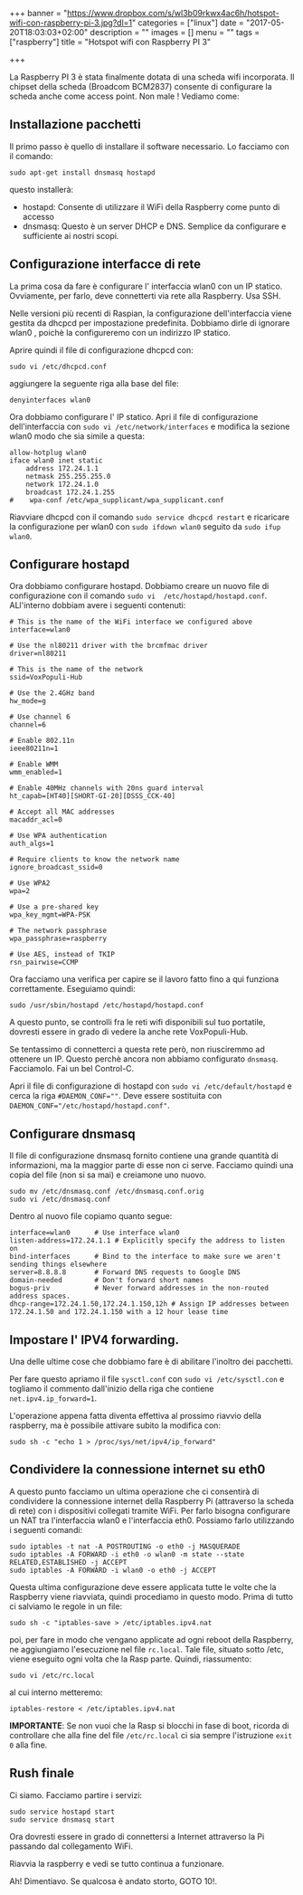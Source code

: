 +++
banner = "https://www.dropbox.com/s/wl3b09rkwx4ac6h/hotspot-wifi-con-raspberry-pi-3.jpg?dl=1"
categories = ["linux"]
date = "2017-05-20T18:03:03+02:00"
description = ""
images = []
menu = ""
tags = ["raspberry"]
title = "Hotspot wifi con Raspberry PI 3"

+++

La Raspberry PI 3 è stata finalmente dotata di una scheda wifi incorporata. Il chipset della scheda (Broadcom BCM2837) consente di configurare la scheda anche come access point. Non male !
Vediamo come:
<!--more-->

##  Installazione pacchetti

Il primo passo è quello di installare il software necessario. Lo facciamo con il comando:

    sudo apt-get install dnsmasq hostapd

questo installerà:

* hostapd: Consente di utilizzare il WiFi della Raspberry come punto di accesso
* dnsmasq: Questo è un server DHCP e DNS. Semplice da configurare e sufficiente ai nostri scopi.

## Configurazione interfacce di rete

La prima cosa da fare è configurare l' interfaccia wlan0 con un IP statico.
Ovviamente, per farlo, deve connetterti via rete alla Raspberry.
Usa SSH.

Nelle versioni più recenti di Raspian, la configurazione dell'interfaccia viene gestita da dhcpcd per impostazione predefinita. Dobbiamo dirle di ignorare wlan0 , poichè la configureremo con un indirizzo IP statico.

Aprire quindi il file di configurazione dhcpcd con:

    sudo vi /etc/dhcpcd.conf

aggiungere la seguente riga alla base del file:

    denyinterfaces wlan0

Ora dobbiamo configurare l' IP statico.
Apri il file di configurazione dell'interfaccia con ``sudo vi /etc/network/interfaces`` e modifica la sezione wlan0 modo che sia simile a questa:

    allow-hotplug wlan0
    iface wlan0 inet static
        address 172.24.1.1
        netmask 255.255.255.0
        network 172.24.1.0
        broadcast 172.24.1.255
    #    wpa-conf /etc/wpa_supplicant/wpa_supplicant.conf

Riavviare dhcpcd con il comando ``sudo service dhcpcd restart`` e ricaricare la configurazione per wlan0 con ``sudo ifdown wlan0`` seguito da ``sudo ifup wlan0``.

## Configurare hostapd

Ora dobbiamo configurare hostapd.
Dobbiamo creare un nuovo file di configurazione con il comando ``sudo vi  /etc/hostapd/hostapd.conf``.
ALl'interno dobbiam avere i seguenti contenuti:

    # This is the name of the WiFi interface we configured above
    interface=wlan0

    # Use the nl80211 driver with the brcmfmac driver
    driver=nl80211

    # This is the name of the network
    ssid=VoxPopuli-Hub

    # Use the 2.4GHz band
    hw_mode=g

    # Use channel 6
    channel=6

    # Enable 802.11n
    ieee80211n=1

    # Enable WMM
    wmm_enabled=1

    # Enable 40MHz channels with 20ns guard interval
    ht_capab=[HT40][SHORT-GI-20][DSSS_CCK-40]

    # Accept all MAC addresses
    macaddr_acl=0

    # Use WPA authentication
    auth_algs=1

    # Require clients to know the network name
    ignore_broadcast_ssid=0

    # Use WPA2
    wpa=2

    # Use a pre-shared key
    wpa_key_mgmt=WPA-PSK

    # The network passphrase
    wpa_passphrase=raspberry

    # Use AES, instead of TKIP
    rsn_pairwise=CCMP

Ora facciamo una verifica per capire se il lavoro fatto fino a qui funziona correttamente.
Eseguiamo quindi:

    sudo /usr/sbin/hostapd /etc/hostapd/hostapd.conf

A questo punto, se controlli fra le reti wifi disponibili sul tuo portatile,  dovresti essere in grado di vedere la anche rete  VoxPopuli-Hub.

Se tentassimo di connetterci a questa rete però, non riusciremmo ad ottenere un IP. Questo perchè ancora non abbiamo configurato ``dnsmasq``.
Facciamolo. Fai un bel Control-C.

Apri il file di configurazione di hostapd con ``sudo vi /etc/default/hostapd`` e cerca la riga ``#DAEMON_CONF=""``. Deve essere sostituita con ``DAEMON_CONF="/etc/hostapd/hostapd.conf"``.

## Configurare dnsmasq

Il file di configurazione dnsmasq fornito contiene una grande quantità di informazioni, ma la maggior parte di esse non ci serve.
Facciamo quindi una copia del file (non si sa mai) e creiamone uno nuovo.

    sudo mv /etc/dnsmasq.conf /etc/dnsmasq.conf.orig
    sudo vi /etc/dnsmasq.conf

Dentro al nuovo file copiamo quanto segue:

    interface=wlan0      # Use interface wlan0
    listen-address=172.24.1.1 # Explicitly specify the address to listen on
    bind-interfaces      # Bind to the interface to make sure we aren't sending things elsewhere
    server=8.8.8.8       # Forward DNS requests to Google DNS
    domain-needed        # Don't forward short names
    bogus-priv           # Never forward addresses in the non-routed address spaces.
    dhcp-range=172.24.1.50,172.24.1.150,12h # Assign IP addresses between 172.24.1.50 and 172.24.1.150 with a 12 hour lease time

## Impostare l' IPV4 forwarding.

Una delle ultime cose che dobbiamo fare è di abilitare l'inoltro dei pacchetti.

Per fare questo apriamo il file ``sysctl.conf`` con ``sudo vi /etc/sysctl.con`` e togliamo il commento dall'inizio della riga che contiene ``net.ipv4.ip_forward=1``.

L'operazione appena fatta diventa effettiva al prossimo riavvio della raspberry, ma è possibile attivare subito la modifica con:

    sudo sh -c "echo 1 > /proc/sys/net/ipv4/ip_forward"

## Condividere la connessione internet su eth0

A questo punto facciamo un ultima operazione che ci consentirà di condividere la connessione internet della Raspberry Pi (attraverso la scheda di rete) con i dispositivi collegati tramite WiFi. Per farlo bisogna configurare un NAT tra l'interfaccia wlan0 e l'interfaccia eth0.
Possiamo farlo utilizzando i seguenti comandi:

    sudo iptables -t nat -A POSTROUTING -o eth0 -j MASQUERADE
    sudo iptables -A FORWARD -i eth0 -o wlan0 -m state --state RELATED,ESTABLISHED -j ACCEPT
    sudo iptables -A FORWARD -i wlan0 -o eth0 -j ACCEPT

Questa ultima configurazione deve essere applicata tutte le volte che la Raspberry viene riavviata, quindi procediamo in questo modo. Prima di tutto ci salviamo le regole in un file:

    sudo sh -c "iptables-save > /etc/iptables.ipv4.nat

poi, per fare in modo che vengano applicate ad ogni reboot della Raspberry, ne aggiungiamo l'esecuzione nel file ``rc.local``. Tale file, situato sotto /etc, viene eseguito ogni volta che la Rasp parte.
Quindi, riassumento:

    sudo vi /etc/rc.local

al cui interno metteremo:

    iptables-restore < /etc/iptables.ipv4.nat

**IMPORTANTE**: Se non vuoi che la Rasp si blocchi in fase di boot, ricorda di controllare che alla fine del file ``/etc/rc.local`` ci sia sempre l'istruzione ``exit 0`` alla fine.

## Rush finale

Ci siamo. Facciamo partire i servizi:

    sudo service hostapd start
    sudo service dnsmasq start

Ora dovresti essere in grado di connettersi a Internet attraverso la Pi passando dal collegamento WiFi.

Riavvia la raspberry e vedi se tutto continua a funzionare.

Ah! Dimentiavo. Se qualcosa è andato storto, GOTO 10!.

<!--

Riferimenti:

https://frillip.com/using-your-raspberry-pi-3-as-a-wifi-access-point-with-hostapd

-->
